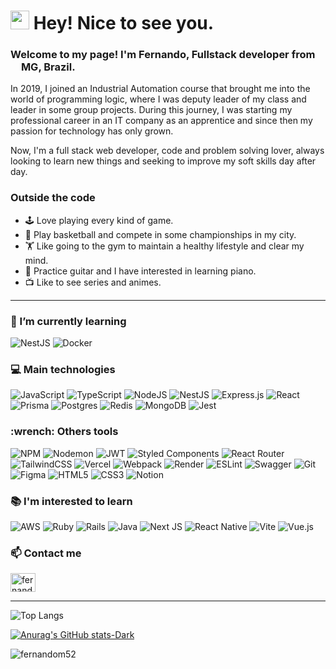 <h1><img src="https://emojis.slackmojis.com/emojis/images/1531849430/4246/blob-sunglasses.gif?1531849430" width="30"/> Hey! Nice to see you.</h1>
<h3>Welcome to my page! I'm Fernando, Fullstack developer from <img src="https://cdn-icons-png.flaticon.com/512/197/197386.png" width="13"/> <b>MG, Brazil</b>.</h3>

<p>In 2019, I joined an Industrial Automation course that brought me into the world of programming logic, where I was deputy leader of my class and leader in some group projects. During this journey, I was starting my professional career in an IT company as an apprentice and since then my passion for technology has only grown.</br> </p>

<p>Now, I'm a full stack web developer, code and problem solving lover, always looking to learn new things and seeking to improve my soft skills day after day.</p>

<h3>Outside the code</h3>

- :joystick: Love playing every kind of game.
- :basketball: Play basketball and compete in some championships in my city.
- :weight_lifting: Like going to the gym to maintain a healthy lifestyle and clear my mind.
- :guitar: Practice guitar and I have interested in learning piano.
- :tv: Like to see series and animes.

---

<h3>🌱 I’m currently learning</h3>
<p align="center">
  
![NestJS](https://img.shields.io/badge/nestjs-%23E0234E.svg?style=for-the-badge&logo=nestjs&logoColor=white)
![Docker](https://img.shields.io/badge/docker-%230db7ed.svg?style=for-the-badge&logo=docker&logoColor=white)
</p>
  
<h3 >💻 Main technologies</h3>
<p>
  
![JavaScript](https://img.shields.io/badge/javascript-%23323330.svg?style=for-the-badge&logo=javascript&logoColor=%23F7DF1E)
![TypeScript](https://img.shields.io/badge/typescript-%23007ACC.svg?style=for-the-badge&logo=typescript&logoColor=white)
![NodeJS](https://img.shields.io/badge/node.js-6DA55F?style=for-the-badge&logo=node.js&logoColor=white)
![NestJS](https://img.shields.io/badge/nestjs-%23E0234E.svg?style=for-the-badge&logo=nestjs&logoColor=white)
![Express.js](https://img.shields.io/badge/express.js-%23404d59.svg?style=for-the-badge&logo=express&logoColor=%2361DAFB)
![React](https://img.shields.io/badge/react-%2320232a.svg?style=for-the-badge&logo=react&logoColor=%2361DAFB)
![Prisma](https://img.shields.io/badge/Prisma-3982CE?style=for-the-badge&logo=Prisma&logoColor=white)
![Postgres](https://img.shields.io/badge/postgres-%23316192.svg?style=for-the-badge&logo=postgresql&logoColor=white)
![Redis](https://img.shields.io/badge/redis-%23DD0031.svg?style=for-the-badge&logo=redis&logoColor=white)
![MongoDB](https://img.shields.io/badge/MongoDB-%234ea94b.svg?style=for-the-badge&logo=mongodb&logoColor=white)
![Jest](https://img.shields.io/badge/-jest-%23C21325?style=for-the-badge&logo=jest&logoColor=white)
</p>

<h3>:wrench: Others tools</h3>
<p >

![NPM](https://img.shields.io/badge/NPM-%23CB3837.svg?style=for-the-badge&logo=npm&logoColor=white)
![Nodemon](https://img.shields.io/badge/NODEMON-%23323330.svg?style=for-the-badge&logo=nodemon&logoColor=%BBDEAD)
![JWT](https://img.shields.io/badge/JWT-black?style=for-the-badge&logo=JSON%20web%20tokens)
![Styled Components](https://img.shields.io/badge/styled--components-DB7093?style=for-the-badge&logo=styled-components&logoColor=white)
![React Router](https://img.shields.io/badge/React_Router-CA4245?style=for-the-badge&logo=react-router&logoColor=white)
![TailwindCSS](https://img.shields.io/badge/tailwindcss-%2338B2AC.svg?style=for-the-badge&logo=tailwind-css&logoColor=white)
![Vercel](https://img.shields.io/badge/vercel-%23000000.svg?style=for-the-badge&logo=vercel&logoColor=white)
![Webpack](https://img.shields.io/badge/webpack-%238DD6F9.svg?style=for-the-badge&logo=webpack&logoColor=black)
![Render](https://img.shields.io/badge/Render-%46E3B7.svg?style=for-the-badge&logo=render&logoColor=white)
![ESLint](https://img.shields.io/badge/ESLint-4B3263?style=for-the-badge&logo=eslint&logoColor=white)
![Swagger](https://img.shields.io/badge/-Swagger-%23Clojure?style=for-the-badge&logo=swagger&logoColor=white)
![Git](https://img.shields.io/badge/git-%23F05033.svg?style=for-the-badge&logo=git&logoColor=white)
![Figma](https://img.shields.io/badge/figma-%23F24E1E.svg?style=for-the-badge&logo=figma&logoColor=white)
![HTML5](https://img.shields.io/badge/html5-%23E34F26.svg?style=for-the-badge&logo=html5&logoColor=white)
![CSS3](https://img.shields.io/badge/css3-%231572B6.svg?style=for-the-badge&logo=css3&logoColor=white)
![Notion](https://img.shields.io/badge/Notion-%23000000.svg?style=for-the-badge&logo=notion&logoColor=white)
</p>

<h3>📚 I'm interested to learn</h3>
<p>

![AWS](https://img.shields.io/badge/AWS-%23FF9900.svg?style=for-the-badge&logo=amazon-aws&logoColor=white)
![Ruby](https://img.shields.io/badge/ruby-%23CC342D.svg?style=for-the-badge&logo=ruby&logoColor=white)
![Rails](https://img.shields.io/badge/rails-%23CC0000.svg?style=for-the-badge&logo=ruby-on-rails&logoColor=white)
![Java](https://img.shields.io/badge/java-%23ED8B00.svg?style=for-the-badge&logo=openjdk&logoColor=white)
![Next JS](https://img.shields.io/badge/Next-black?style=for-the-badge&logo=next.js&logoColor=white)
![React Native](https://img.shields.io/badge/react_native-%2320232a.svg?style=for-the-badge&logo=react&logoColor=%2361DAFB)
![Vite](https://img.shields.io/badge/vite-%23646CFF.svg?style=for-the-badge&logo=vite&logoColor=white)
![Vue.js](https://img.shields.io/badge/vuejs-%2335495e.svg?style=for-the-badge&logo=vuedotjs&logoColor=%234FC08D)
</p>

<h3>📫 Contact me</h3>
<p>
<a href="https://linkedin.com/in/fernando-martins-perfil" target="blank"><img src="https://raw.githubusercontent.com/rahuldkjain/github-profile-readme-generator/master/src/images/icons/Social/linked-in-alt.svg" alt="fernando-martins-perfil" height="30" width="40" /></a>
</p>

---

![Top Langs](https://github-readme-stats.vercel.app/api/top-langs/?user=FernandoM52anuraghazra&size_weight=0.5&count_weight=0.5)

[![Anurag's GitHub stats-Dark](https://github-readme-stats.vercel.app/api?user=fernandom52anuraghazra&show_icons=true&theme=dark#gh-dark-mode-only)](https://github.com/anuraghazra/github-readme-stats#gh-dark-mode-only)

<p><img align="center" src="https://github-readme-streak-stats.herokuapp.com/?user=fernandom52&" alt="fernandom52" /></p>
